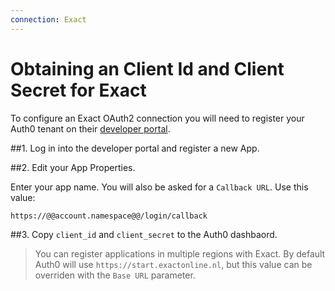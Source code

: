 ```yaml
---
connection: Exact
---
```


# Obtaining an Client Id and Client Secret for Exact

To configure an Exact OAuth2 connection you will need to register your Auth0 tenant on their [developer portal](https://apps.exactonline.com/).

##1. Log in into the developer portal and register a new App.

##2. Edit your App Properties.

Enter your app name. You will also be asked for a `Callback URL`. Use this value:

	https://@@account.namespace@@/login/callback

##3. Copy `client_id` and `client_secret` to the Auth0 dashbaord.

> You can register applications in multiple regions with Exact. By default Auth0 will use `https://start.exactonline.nl`, but this value can be overriden with the `Base URL` parameter.
